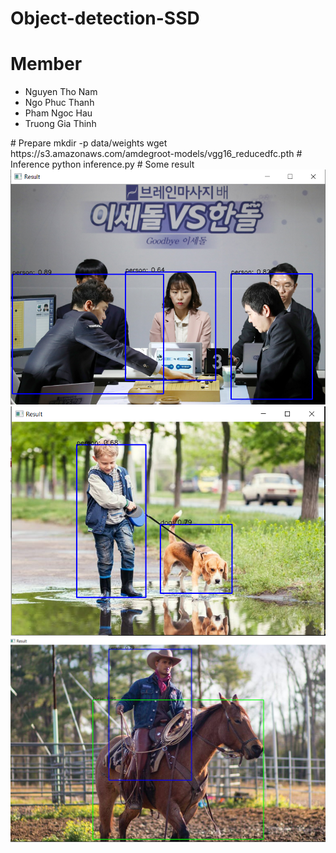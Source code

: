 # Object-detection-SSD
# Member
<ul>
  <li>Nguyen Tho Nam</li>
  <li>Ngo Phuc Thanh</li>
  <li>Pham Ngoc Hau</li>
  <li>Truong Gia Thinh</li>
</ul>
# Prepare 
mkdir -p data/weights
wget https://s3.amazonaws.com/amdegroot-models/vgg16_reducedfc.pth
# Inference
python inference.py 
# Some result
<img src="https://github.com/thinhtruong2112/Object-detection-SSD-/blob/main/result_1.png"></img>
<img src="https://github.com/thinhtruong2112/Object-detection-SSD-/blob/main/result_2.png"></img>
<img src="https://github.com/thinhtruong2112/Object-detection-SSD-/blob/main/result_3.png"></img>
